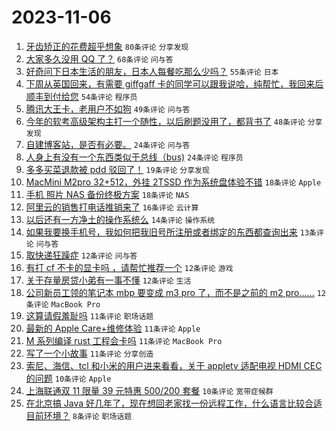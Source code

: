# 2023-11-06

1. [牙齿矫正的花费超乎想象](https://www.v2ex.com/t/988911) `80条评论` `分享发现`
1. [大家多久没用 QQ 了？](https://www.v2ex.com/t/988914) `68条评论` `问与答`
1. [好奇问下日本生活的朋友，日本人每餐吃那么少吗？](https://www.v2ex.com/t/988915) `55条评论` `日本`
1. [下周从英国回来，有需要 giffgaff 卡的同学可以跟我说哈，纯帮忙，我回来后顺丰到付给您](https://www.v2ex.com/t/988928) `54条评论` `程序员`
1. [腾讯大王卡，老用户不如狗](https://www.v2ex.com/t/988953) `49条评论` `问与答`
1. [今年的软考高级架构主打一个随性，以后刷题没用了，都背书了](https://www.v2ex.com/t/988906) `48条评论` `分享发现`
1. [自建博客站，是否有必要。](https://www.v2ex.com/t/988945) `24条评论` `问与答`
1. [人身上有没有一个东西类似于总线（bus)](https://www.v2ex.com/t/988941) `24条评论` `程序员`
1. [多多买菜退款被 pdd 驳回了！](https://www.v2ex.com/t/988922) `19条评论` `分享发现`
1. [MacMini M2pro 32+512，外挂 2TSSD 作为系统盘体验不错](https://www.v2ex.com/t/988940) `18条评论` `Apple`
1. [手机 照片 NAS 备份终极方案](https://www.v2ex.com/t/988912) `18条评论` `NAS`
1. [阿里云的销售打电话推销来了](https://www.v2ex.com/t/988926) `16条评论` `云计算`
1. [以后还有一方净土的操作系统么](https://www.v2ex.com/t/988909) `14条评论` `操作系统`
1. [如果我要换手机号，我如何把我旧号所注册或者绑定的东西都查询出来](https://www.v2ex.com/t/988984) `13条评论` `问与答`
1. [取快递狂躁症](https://www.v2ex.com/t/988987) `12条评论` `问与答`
1. [有打 cf 不卡的显卡吗 ，请帮忙推荐一个](https://www.v2ex.com/t/988986) `12条评论` `游戏`
1. [关于存量房贷小弟有一事不懂](https://www.v2ex.com/t/988972) `12条评论` `生活`
1. [公司新员工领的笔记本 mbp 要变成 m3 pro 了，而不是之前的 m2 pro......](https://www.v2ex.com/t/988946) `12条评论` `MacBook Pro`
1. [这算请假羞耻吗](https://www.v2ex.com/t/988976) `11条评论` `职场话题`
1. [最新的 Apple Care+维修体验](https://www.v2ex.com/t/988957) `11条评论` `Apple`
1. [M 系列编译 rust 工程会卡吗](https://www.v2ex.com/t/988934) `11条评论` `MacBook Pro`
1. [写了一个小故事](https://www.v2ex.com/t/988903) `11条评论` `分享创造`
1. [索尼、海信、tcl 和小米的用户进来看看，关于 appletv 适配电视 HDMI CEC 的问题](https://www.v2ex.com/t/988948) `10条评论` `Apple`
1. [上海联通双 11 限量 39 元特惠 500/200 套餐](https://www.v2ex.com/t/988939) `10条评论` `宽带症候群`
1. [在北京搞 Java 好几年了，现在想回老家找一份远程工作，什么语言比较合适目前环境？](https://www.v2ex.com/t/988959) `8条评论` `职场话题`
